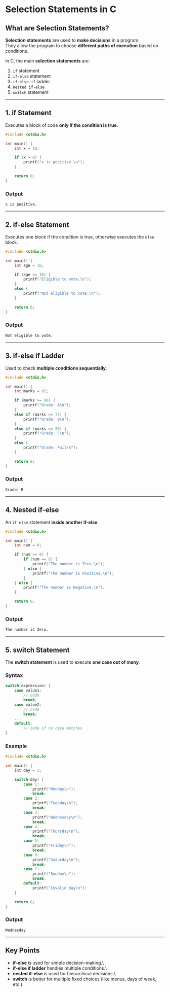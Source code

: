 # Selection Statements in C

## What are Selection Statements?

**Selection statements** are used to **make decisions** in a program.\
They allow the program to choose **different paths of execution** based
on conditions.

In C, the main **selection statements** are: 
1. `if` statement
2. `if-else` statement
3. `if-else if` ladder
4. `nested if-else`
5. `switch` statement

------------------------------------------------------------------------

## 1. if Statement

Executes a block of code **only if the condition is true**.

``` c
#include <stdio.h>

int main() {
    int x = 10;

    if (x > 0) {
        printf("x is positive.\n");
    }

    return 0;
}
```

### Output

    x is positive.

------------------------------------------------------------------------

## 2. if-else Statement

Executes one block if the condition is true, otherwise executes the
`else` block.

``` c
#include <stdio.h>

int main() {
    int age = 16;

    if (age >= 18) {
        printf("Eligible to vote.\n");
    }
    else {
        printf("Not eligible to vote.\n");
    }

    return 0;
}
```

### Output

    Not eligible to vote.

------------------------------------------------------------------------

## 3. if-else if Ladder

Used to check **multiple conditions sequentially**.

``` c
#include <stdio.h>

int main() {
    int marks = 82;

    if (marks >= 90) {
        printf("Grade: A\n");
    }
    else if (marks >= 75) {
        printf("Grade: B\n");
    }
    else if (marks >= 50) {
        printf("Grade: C\n");
    }
    else {
        printf("Grade: Fail\n");
    }

    return 0;
}
```

### Output

    Grade: B

------------------------------------------------------------------------

## 4. Nested if-else

An `if-else` statement **inside another if-else**.

``` c
#include <stdio.h>

int main() {
    int num = 0;

    if (num >= 0) {
        if (num == 0) {
            printf("The number is Zero.\n");
        } else {
            printf("The number is Positive.\n");
        }
    } else {
        printf("The number is Negative.\n");
    }

    return 0;
}
```

### Output

    The number is Zero.

------------------------------------------------------------------------

## 5. switch Statement

The **switch statement** is used to execute **one case out of many**.

### Syntax

``` c
switch(expression) {
    case value1:
        // code
        break;
    case value2:
        // code
        break;
    ...
    default:
        // code if no case matches
}
```

### Example

``` c
#include <stdio.h>

int main() {
    int day = 3;

    switch(day) {
        case 1:
            printf("Monday\n");
            break;
        case 2:
            printf("Tuesday\n");
            break;
        case 3:
            printf("Wednesday\n");
            break;
        case 4:
            printf("Thursday\n");
            break;
        case 5:
            printf("Friday\n");
            break;
        case 6:
            printf("Saturday\n");
            break;
        case 7:
            printf("Sunday\n");
            break;
        default:
            printf("Invalid day\n");
    }

    return 0;
}
```

### Output

    Wednesday

------------------------------------------------------------------------

## Key Points

-   **if-else** is used for simple decision-making.\
-   **if-else if ladder** handles multiple conditions.\
-   **nested if-else** is used for hierarchical decisions.\
-   **switch** is better for multiple fixed choices (like menus, days of
    week, etc.).
